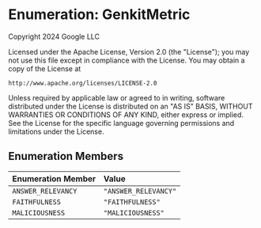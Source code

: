# Enumeration: GenkitMetric

Copyright 2024 Google LLC

Licensed under the Apache License, Version 2.0 (the "License");
you may not use this file except in compliance with the License.
You may obtain a copy of the License at

    http://www.apache.org/licenses/LICENSE-2.0

Unless required by applicable law or agreed to in writing, software
distributed under the License is distributed on an "AS IS" BASIS,
WITHOUT WARRANTIES OR CONDITIONS OF ANY KIND, either express or implied.
See the License for the specific language governing permissions and
limitations under the License.

## Enumeration Members

| Enumeration Member | Value |
| :------ | :------ |
| `ANSWER_RELEVANCY` | `"ANSWER_RELEVANCY"` |
| `FAITHFULNESS` | `"FAITHFULNESS"` |
| `MALICIOUSNESS` | `"MALICIOUSNESS"` |
